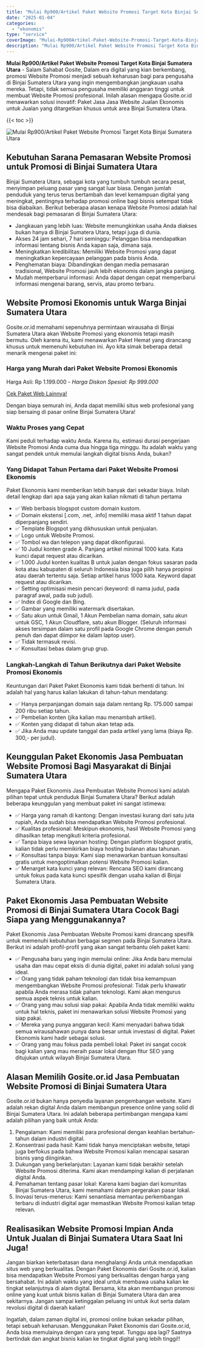 ```yaml
---
title: "Mulai Rp900/Artikel Paket Website Promosi Target Kota Binjai Sumatera Utara"
date: "2025-01-04"
categories: 
  - "ekonomis"
type: "service"
coverImage: "Mulai-Rp900Artikel-Paket-Website-Promosi-Target-Kota-Binjai-Sumatera-Utara.png"
description: "Mulai Rp900/Artikel Paket Website Promosi Target Kota Binjai Sumatera Utara. Ingatlah, dalam zaman digital ini, promosi online bukan sekadar pilihan, tetapi..."
---
```


**Mulai Rp900/Artikel Paket Website Promosi Target Kota Binjai Sumatera Utara** - Salam Sahabat Gosite, Dalam era digital yang kian berkembang, promosi Website Promosi menjadi sebuah keharusan bagi para pengusaha di Binjai Sumatera Utara yang ingin mengembangkan jangkauan usaha mereka. Tetapi, tidak semua pengusaha memiliki anggaran tinggi untuk membuat Website Promosi profesional. Inilah alasan mengapa Gosite.or.id menawarkan solusi inovatif: Paket Jasa Jasa Website Jualan Ekonomis untuk Jualan yang ditargetkan khusus untuk area Binjai Sumatera Utara.

{{< toc >}}

![Mulai Rp900/Artikel Paket Website Promosi Target Kota Binjai Sumatera Utara](/images/ekonomis/Mulai-Rp900Artikel-Paket-Website-Promosi-Target-Kota-Binjai-Sumatera-Utara.png)

## Kebutuhan Sarana Pemasaran Website Promosi untuk Promosi di Binjai Sumatera Utara

Binjai Sumatera Utara, sebagai kota yang tumbuh tumbuh secara pesat, menyimpan peluang pasar yang sangat luar biasa. Dengan jumlah penduduk yang terus terus bertambah dan level kemampuan digital yang meningkat, pentingnya terhadap promosi online bagi bisnis setempat tidak bisa diabaikan. Berikut beberapa alasan kenapa Website Promosi adalah hal mendesak bagi pemasaran di Binjai Sumatera Utara:

- Jangkauan yang lebih luas: Website memungkinkan usaha Anda diakses bukan hanya di Binjai Sumatera Utara, tetapi juga di dunia.
- Akses 24 jam sehari, 7 hari seminggu: Pelanggan bisa mendapatkan informasi tentang bisnis Anda kapan saja, dimana saja.
- Meningkatkan kredibilitas: Memiliki Website Promosi yang dapat meningkatkan kepercayaan pelanggan pada bisnis Anda.
- Penghematan biaya: Dibandingkan dengan media pemasaran tradisional, Website Promosi jauh lebih ekonomis dalam jangka panjang.
- Mudah memperbarui informasi: Anda dapat dengan cepat memperbarui informasi mengenai barang, servis, atau promo terbaru.

## Website Promosi Ekonomis untuk Warga Binjai Sumatera Utara

Gosite.or.id memahami sepenuhnya permintaan wirausaha di Binjai Sumatera Utara akan Website Promosi yang ekonomis tetapi masih bermutu. Oleh karena itu, kami menawarkan Paket Hemat yang dirancang khusus untuk memenuhi kebutuhan ini. Ayo kita simak beberapa detail menarik mengenai paket ini:

### Harga yang Murah dari Paket Website Promosi Ekonomis

<a class="cta-button">Harga Asli: Rp 1.199.000 - <em>Harga Diskon Spesial: Rp 999.000</em></a>

<a href="/jasa-web/" class="cta-button">Cek Paket Web Lainnya!</a>

Dengan biaya semurah ini, Anda dapat memiliki situs web profesional yang siap bersaing di pasar online Binjai Sumatera Utara!

### Waktu Proses yang Cepat

Kami peduli terhadap waktu Anda. Karena itu, estimasi durasi pengerjaan Website Promosi Anda cuma dua hingga tiga minggu. Itu adalah waktu yang sangat pendek untuk memulai langkah digital bisnis Anda, bukan?

### Yang Didapat Tahun Pertama dari Paket Website Promosi Ekonomis

Paket Ekonomis kami memberikan lebih banyak dari sekadar biaya. Inilah detail lengkap dari apa saja yang akan kalian nikmati di tahun pertama

- ✅ Web berbasis blogspot custom domain kustom.
- ✅ Domain ekstensi \[.com, .net, .info\] memiliki masa aktif 1 tahun dapat diperpanjang sendiri.
- ✅ Template Blogspot yang dikhususkan untuk penjualan.
- ✅ Logo untuk Website Promosi.
- ✅ Tombol wa dan telepon yang dapat dikonfigurasi.
- ✅ 10 Judul konten grade A. Panjang artikel minimal 1000 kata. Kata kunci dapat request atau dicarikan.
- ✅ 1.000 Judul konten kualitas B untuk jualan dengan fokus sasaran pada kota atau kabupaten di seluruh Indonesia bisa juga pilih hanya propinsi atau daerah tertentu saja. Setiap artikel harus 1000 kata. Keyword dapat request atau dicarikan.
- ✅ Setting optimisasi mesin pencari (keyword: di nama judul, pada paragraf awal, pada sub judul).
- ✅ Index di Google dan Bing.
- ✅ Gambar yang memiliki watermark disertakan.
- ✅ Satu akun untuk Gmail, 1 Akun Pembelian nama domain, satu akun untuk GSC, 1 Akun Cloudflare, satu akun Blogger. (Seluruh informasi akses tersimpan dalam satu profil pada Google Chrome dengan penuh penuh dan dapat diimpor ke dalam laptop user).
- ✅ Tidak termasuk revisi.
- ✅ Konsultasi bebas dalam grup grup.

### Langkah-Langkah di Tahun Berikutnya dari Paket Website Promosi Ekonomis

Keuntungan dari Paket Paket Ekonomis kami tidak berhenti di tahun. Ini adalah hal yang harus kalian lakukan di tahun-tahun mendatang:

- ✅ Hanya perpanjangan domain saja dalam rentang Rp. 175.000 sampai 200 ribu setiap tahun.
- ✅ Pembelian konten (jika kalian mau menambah artikel).
- ✅ Konten yang didapat di tahun akan tetap ada.
- ✅ Jika Anda mau update tanggal dan pada artikel yang lama (biaya Rp. 300,- per judul).

## Keunggulan Paket Ekonomis Jasa Pembuatan Website Promosi Bagi Masyarakat di Binjai Sumatera Utara

Mengapa Paket Ekonomis Jasa Pembuatan Website Promosi kami adalah pilihan tepat untuk penduduk Binjai Sumatera Utara? Berikut adalah beberapa keunggulan yang membuat paket ini sangat istimewa:

- ✅ Harga yang ramah di kantong: Dengan investasi kurang dari satu juta rupiah, Anda sudah bisa mendapatkan Website Promosi profesional.
- ✅ Kualitas profesional: Meskipun ekonomis, hasil Website Promosi yang dihasilkan tetap mengikuti kriteria profesional.
- ✅ Tanpa biaya sewa layanan hosting: Dengan platform blogspot gratis, kalian tidak perlu memikirkan biaya hosting bulanan atau tahunan.
- ✅ Konsultasi tanpa biaya: Kami siap menawarkan bantuan konsultasi gratis untuk mengoptimalkan potensi Website Promosi kalian.
- ✅ Menarget kata kunci yang relevan: Rencana SEO kami dirancang untuk fokus pada kata kunci spesifik dengan usaha kalian di Binjai Sumatera Utara.

## Paket Ekonomis Jasa Pembuatan Website Promosi di Binjai Sumatera Utara Cocok Bagi Siapa yang Menggunakannya?

Paket Ekonomis Jasa Pembuatan Website Promosi kami dirancang spesifik untuk memenuhi kebutuhan berbagai segmen pada Binjai Sumatera Utara. Berikut ini adalah profil-profil yang akan sangat terbantu oleh paket kami:

- ✅ Pengusaha baru yang ingin memulai online: Jika Anda baru memulai usaha dan mau cepat eksis di dunia digital, paket ini adalah solusi yang ideal.
- ✅ Orang yang tidak paham teknologi dan tidak bisa kemampuan mengembangkan Website Promosi profesional: Tidak perlu khawatir apabila Anda merasa tidak paham teknologi. Kami akan mengurus semua aspek teknis untuk kalian.
- ✅ Orang yang mau solusi siap pakai: Apabila Anda tidak memiliki waktu untuk hal teknis, paket ini menawarkan solusi Website Promosi yang siap pakai.
- ✅ Mereka yang punya anggaran kecil: Kami menyadari bahwa tidak semua wirausahawan punya dana besar untuk investasi di digital. Paket Ekonomis kami hadir sebagai solusi.
- ✅ Orang yang mau fokus pada pembeli lokal: Paket ini sangat cocok bagi kalian yang mau meraih pasar lokal dengan fitur SEO yang ditujukan untuk wilayah Binjai Sumatera Utara.

## Alasan Memilih Gosite.or.id Jasa Pembuatan Website Promosi di Binjai Sumatera Utara

Gosite.or.id bukan hanya penyedia layanan pengembangan website. Kami adalah rekan digital Anda dalam membangun presence online yang solid di Binjai Sumatera Utara. Ini adalah beberapa pertimbangan mengapa kami adalah pilihan yang baik untuk Anda:

1. Pengalaman: Kami memiliki para profesional dengan keahlian bertahun-tahun dalam industri digital.
2. Konsentrasi pada hasil: Kami tidak hanya menciptakan website, tetapi juga berfokus pada bahwa Website Promosi kalian mencapai sasaran bisnis yang diinginkan.
3. Dukungan yang berkelanjutan: Layanan kami tidak berakhir setelah Website Promosi diterima. Kami akan mendampingi kalian di perjalanan digital Anda.
4. Pemahaman tentang pasar lokal: Karena kami bagian dari komunitas Binjai Sumatera Utara, kami memahami dalam pergerakan pasar lokal.
5. Inovasi terus-menerus: Kami senantiasa memantau perkembangan terbaru di industri digital agar memastikan Website Promosi kalian tetap relevan.

## Realisasikan Website Promosi Impian Anda Untuk Jualan di Binjai Sumatera Utara Saat Ini Juga!

Jangan biarkan keterbatasan dana menghalangi Anda untuk mendapatkan situs web yang berkualitas. Dengan Paket Ekonomis dari Gosite.or.id, kalian bisa mendapatkan Website Promosi yang berkualitas dengan harga yang bersahabat. Ini adalah waktu yang ideal untuk membawa usaha kalian ke tingkat selanjutnya di alam digital. Bersama, kita akan membangun promosi online yang kuat untuk bisnis kalian di Binjai Sumatera Utara dan area sekitarnya. Jangan sampai ketinggalan peluang ini untuk ikut serta dalam revolusi digital di daerah kalian!

Ingatlah, dalam zaman digital ini, promosi online bukan sekadar pilihan, tetapi sebuah keharusan. Menggunakan Paket Ekonomis dari Gosite.or.id, Anda bisa memulainya dengan cara yang tepat. Tunggu apa lagi? Saatnya bertindak dan angkat bisnis kalian ke tingkat digital yang lebih tinggi!!